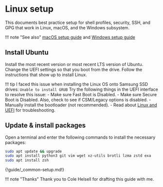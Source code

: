 # Linux setup

This documents best practice setup for shell profiles, security, SSH, and GPG
that work in Linux, macOS, and the Windows subsystem.

!!! note "See also"
    [macOS setup guide](macos-setup.md) and
    [Windows setup guide](windows-setup.md)

## Install Ubuntu

Install the most recent version or most recent LTS version of Ubuntu.
Change the UEFI settings so that you boot from the drive. Follow the instructions that show up
to install Linux.

!!! tip
    I faced this issue when installing the Linux OS onto Samsung SSD drives:
    `Unable to install GRUB`
    Try the following things in the UEFI interface to resolve this issue:
    - Make sure Fast Boot is Disabled.
    - Make sure Secure Boot is Disabled. Also, check to see if CSM/Legacy options is disabled.
    - Manually install the bootloader (not recommended).
    - Read about [Linux and UEFI](https://www.rodsbooks.com/linux-uefi/) for troubleshooting.

## Update & install packages

Open a terminal and enter the following commands to install the necessary packages:

```bash
sudo apt update && upgrade
sudo apt install python3 git vim wget xz-utils brotli lzma zstd exa
sudo apt install zsh
```

{!guide/_common-setup.md!}

!!! note "Thanks"
    Thank you to Cole Helsell for drafting this guide with me.
